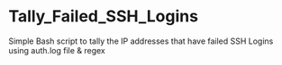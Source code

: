# Tally_Failed_SSH_Logins
Simple Bash script to tally the IP addresses that have failed SSH Logins using auth.log file &amp; regex 
